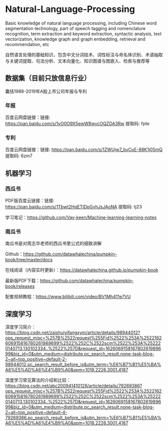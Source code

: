 # Natural-Language-Processing
Basic knowledge of natural language processing, including Chinese word segmentation technology, part of speech tagging and nomenclature recognition, term extraction and keyword extraction, syntactic analysis, text vectorization, knowledge graph and graph embedding, retrieval and recommendation, etc

自然语言处理的基础知识，包含中文分词技术、词性标注与命名体识别、术语抽取与关键词提取、句法分析、文本向量化、知识图谱与图嵌入、检索与推荐等

## 数据集（目前只放信息行业）
囊括1988-2019年A股上市公司年报与专利
### 年报
百度云网盘链接：链接: https://pan.baidu.com/s/1vO0O9X5ewW8wvcOQZDA3Rw 提取码: fpte 
### 专利
百度云网盘链接：链接: https://pan.baidu.com/s/1ZWUjw7_bvCuE-88K1j05mQ 提取码: 6zm7 

## 机器学习
### 西瓜书
PDF版百度云链接：链接: https://pan.baidu.com/s/1Tbwt2HqETIDpGvhJsJAoNA 提取码: tj23 

学习笔记：https://github.com/Vay-keen/Machine-learning-learning-notes
### 南瓜书
南瓜书是对周志华老师的西瓜书里公式的细致讲解

Github：https://github.com/datawhalechina/pumpkin-book/tree/master/docs

在线阅读（内容实时更新）：https://datawhalechina.github.io/pumpkin-book

最新版PDF下载：https://github.com/datawhalechina/pumpkin-book/releases

配套视频教程：https://www.bilibili.com/video/BV1Mh411e7VU

## 深度学习

深度学习简介：https://blog.csdn.net/zaishuiyifangxym/article/details/98944012?ops_request_misc=%257B%2522request%255Fid%2522%253A%2522162606915816780261989699%2522%252C%2522scm%2522%253A%252220140713.130102334..%2522%257D&request_id=162606915816780261989699&biz_id=0&utm_medium=distribute.pc_search_result.none-task-blog-2~all~top_positive~default-2-98944012.pc_search_result_before_js&utm_term=%E6%B7%B1%E5%BA%A6%E5%AD%A6%E4%B9%A0&spm=1018.2226.3001.4187

深度学习常见算法的介绍和比较：https://blog.csdn.net/abc200941410128/article/details/79269386?ops_request_misc=%257B%2522request%255Fid%2522%253A%2522162606915816780261989699%2522%252C%2522scm%2522%253A%252220140713.130102334..%2522%257D&request_id=162606915816780261989699&biz_id=0&utm_medium=distribute.pc_search_result.none-task-blog-2~all~top_positive~default-4-79269386.pc_search_result_before_js&utm_term=%E6%B7%B1%E5%BA%A6%E5%AD%A6%E4%B9%A0&spm=1018.2226.3001.4187
